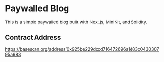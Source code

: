 # Paywalled Blog

This is a simple paywalled blog built with Next.js, MiniKit, and Solidity.

## Contract Address

https://basescan.org/address/0x925be229dccd716472696a1d83c043030795a983

